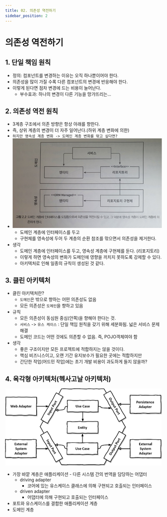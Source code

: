 ```yaml
---
title: 02. 의존성 역전하기
sidebar_position: 2
---
```

# 의존성 역전하기

## 1. 단일 책임 원칙

- 정의: 컴포넌트를 변경하는 이유는 오직 하나뿐이어야 한다.
- 의존성을 많이 가질 수록 다른 컴포넌트의 변경에 반응해야 한다.
- 이렇게 된다면 점차 변경에 드는 비용이 늘어난다.
  - 부수효과: 하나의 변경이 다른 기능을 망가뜨리는...



## 2. 의존성 역전 원칙

- 3계층 구조에서 의존 방향은 항상 아래를 향한다.
- 즉, 상위 계층의 변경이 더 자주 일어난다.(하위 계층 변화에 의한)
- `하지만 영속성 계층 변화 -> 도메인 계층 변화를 맊고 싶다면?`
- ![DIP.png](img/DIP.png)
  - 도메인 계층에 인터페이스를 두고
  - 구현체를 영속성에 두어 두 계층의 순환 참조를 맊으면서 의존성을 제거한다.
- 생각
  - 도메인 계층에 인터페이스를 두고, 영속성 계층에 구현체를 둔다. (리포지토리)
  - 이렇게 하면 영속성의 변화가 도메인에 영향을 끼치지 못하도록 강제할 수 있다.
  - 아키텍처로 인해 일종의 규칙이 생성된 것 같다.

## 3. 클린 아키텍처

- 클린 아키텍처란?
  - `도메인`은 밖으로 향하는 어떤 의존성도 없음
  - 모든 의존성은 `도메인`을 향하고 있음
- 규칙
  - 모든 의존성이 동심원 중심(안쪽)을 향해야 한다는 것.
  - `서비스` -> `유스 케이스` : 단일 책임 원칙을 갖기 위해 세분화됨. 넓은 서비스 문제 해결
  - 도메인 코드는 어떤 것에도 의존할 수 없음. 즉, POJO객체여야 함
- 생각
  - 좋은 구조이지만 모든 프로젝트에 적합하지는 않을 것이다.
  - 핵심 비즈니스이고, 오랜 기간 유지보수가 필요한 곳에는 적합하지만
  - 간단한 작업(어드민 작업)에는 초기 개발 비용이 과도하게 들지 않을까?



## 4. 육각형 아키텍처(헥사고날 아키텍처)

![hexagonal.png](img/hexagonal.png)

- 가장 바깥 계층은 애플리케이션 - 다른 시스템 간의 번역을 담당하는 어댑터
  - driving adapter
    - 코어에 있는 유스케이스 클래스에 의해 구현되고 호출되는 인터페이스
  - driven adapter
    - 어댑터에 의해 구현되고  호출되는 인터페이스
- 포트와 유스케이스를 결합한 애플리케이션 계층
- 도메인 계층